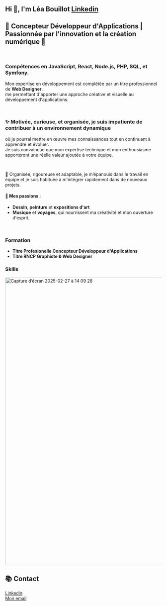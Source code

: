 ## Hi 👋, I'm Léa Bouillot  [Linkedin](https://www.linkedin.com/in/léa-bouillot-0430b2253/)

## 🚀 **Concepteur Développeur d'Applications | Passionnée par l'innovation et la création numérique** 🚀

<br>

### Compétences en **JavaScript**, **React**, **Node.js**, **PHP**, **SQL**, et **Symfony**.  
Mon expertise en développement est complétée par un titre professionnel de **Web Designer**, <br>
me permettant d'apporter une approche créative et visuelle au développement d'applications.

<br>

### ✨  **Motivée**, **curieuse**, et **organisée**, je suis impatiente de contribuer à un environnement dynamique  <br>
où je pourrai mettre en œuvre mes connaissances tout en continuant à apprendre et évoluer.  <br>
Je suis convaincue que mon expertise technique et mon enthousiasme apporteront une réelle valeur ajoutée à votre équipe.

<br>

🔧 Organisée, rigoureuse et adaptable, je m’épanouis dans le travail en équipe et je suis habituée à m'intégrer rapidement dans de nouveaux projets.

#### 🎨 Mes passions :
- **Dessin**, **peinture** et **expositions d'art**
- **Musique** et **voyages**, qui nourrissent ma créativité et mon ouverture d'esprit.

<br>

### Formation
- **Titre Profesionelle Concepteur Développeur d'Applications**
- **Titre RNCP Graphiste & Web Designer**

### Skills

<img width="925" alt="Capture d’écran 2025-02-27 à 14 09 28" src="https://github.com/user-attachments/assets/523a336c-1f3b-43b9-91e5-08243edffeef" />


## 📚 Contact

[Linkedin](https://www.linkedin.com/in/léa-bouillot-0430b2253/) <br>
[Mon email](leabouillot7@gmail.com)



